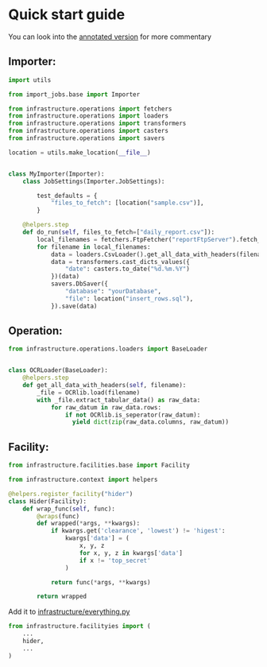 Quick start guide
====

You can look into the [annotated version] for more commentary

## Importer:
```python
import utils

from import_jobs.base import Importer

from infrastructure.operations import fetchers
from infrastructure.operations import loaders
from infrastructure.operations import transformers
from infrastructure.operations import casters
from infrastructure.operations import savers

location = utils.make_location(__file__)


class MyImporter(Importer):
    class JobSettings(Importer.JobSettings):

        test_defaults = {
            "files_to_fetch": [location("sample.csv")],
        }

    @helpers.step
    def do_run(self, files_to_fetch=["daily_report.csv"]):
        local_filenames = fetchers.FtpFetcher("reportFtpServer").fetch_files(files_to_fetch)
        for filename in local_filenames:
            data = loaders.CsvLoader().get_all_data_with_headers(filename)
            data = transformers.cast_dicts_values({
                "date": casters.to_date("%d.%m.%Y")
            })(data)
            savers.DbSaver({
                "database": "yourDatabase",
                "file": location("insert_rows.sql"),
            }).save(data)

```

## Operation:

```python
from infrastructure.operations.loaders import BaseLoader


class OCRLoader(BaseLoader):
    @helpers.step
    def get_all_data_with_headers(self, filename):
        _file = OCRlib.load(filename)
        with _file.extract_tabular_data() as raw_data:
            for raw_datum in raw_data.rows:
                if not OCRlib.is_seperator(raw_datum):
                  yield dict(zip(raw_data.columns, raw_datum))
```

## Facility:

```python
from infrastructure.facilities.base import Facility

from infrastructure.context import helpers

@helpers.register_facility("hider")
class Hider(Facility):
    def wrap_func(self, func):
        @wraps(func)
        def wrapped(*args, **kwargs):
            if kwargs.get('clearance', 'lowest') != 'higest':
                kwargs['data'] = (
                    x, y, z
                    for x, y, z in kwargs['data']
                    if x != 'top_secret'
                )

            return func(*args, **kwargs)

        return wrapped
```

Add it to [infrastructure/everything.py](https://github.com/tangentlabs/tangent-importer/blob/master/www/infrastructure/everything.py)

```python
from infrastructure.facilityies import (
    ...
    hider,
    ...
)
```

[annotated version]: https://github.com/tangentlabs/tangent-importer/blob/master/www/docs/annotated.md
